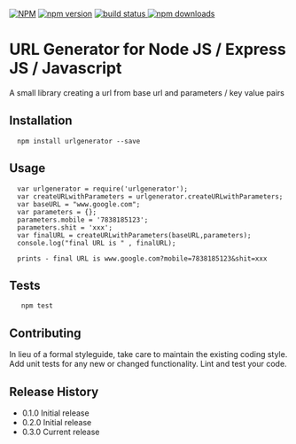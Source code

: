 [![NPM](https://nodei.co/npm/urlgenerator.png?downloads=true&downloadRank=true&stars=true)](https://www.npmjs.com/package/urlgenerator)
[![npm version](https://badge.fury.io/js/urlgenerator.svg)](https://www.npmjs.com/package/urlgenerator)
<a href="https://www.npmjs.com/package/urlgenerator">
    <img src="https://img.shields.io/travis/badges/shields.svg"
         alt="build status">
</a>
[![npm downloads](https://img.shields.io/npm/dm/urlgenerator.svg?style=flat)](https://www.npmjs.com/package/urlgenerator)


URL Generator for Node JS / Express JS / Javascript
=======================================

A small library creating a url from base url and parameters / key value pairs

## Installation

```shell
  npm install urlgenerator --save
```
  
## Usage

```
  var urlgenerator = require('urlgenerator');
  var createURLwithParameters = urlgenerator.createURLwithParameters;
  var baseURL = "www.google.com";
  var parameters = {};
  parameters.mobile = '7838185123';
  parameters.shit = 'xxx';
  var finalURL = createURLwithParameters(baseURL,parameters);
  console.log("final URL is " , finalURL);
 
  prints - final URL is www.google.com?mobile=7838185123&shit=xxx
```

## Tests

```shell
   npm test
```

## Contributing

In lieu of a formal styleguide, take care to maintain the existing coding style.
Add unit tests for any new or changed functionality. Lint and test your code.

## Release History

* 0.1.0 Initial release
* 0.2.0 Initial release
* 0.3.0 Current release
